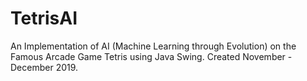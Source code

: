 # TetrisAI
An Implementation of AI (Machine Learning through Evolution) on the Famous Arcade Game Tetris using Java Swing. Created November - December 2019.
